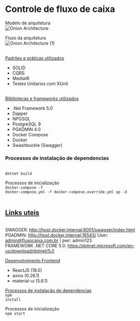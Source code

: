 # <h1>Controle de fluxo de caixa</h1>

Modelo de arquitetura <br />
![Onion Architecture ](https://user-images.githubusercontent.com/55793137/169664598-b1de8ce0-ef7d-4dff-b9e1-8b67581e3aa3.png)

Fluxo da arquitetura <br />
![Onion Architecture  (1)](https://user-images.githubusercontent.com/55793137/169664925-d5b13349-3268-4d2d-8bd5-8eb452d64d53.png)

<br />    
<u>Padrões e práticas utilizados</u>
<br /> 

 - SOLID 
 - CQRS 
 - MediatR
 - Testes Unitarios com XUnit 
 
<br />    
<u>Blibliotecas e frameworks utilizados</u>
<br /> 
    
  - .Net Framework 5.0 
  - Dapper
  - NPGSQL  
  - PostgreSQL 9
  - PGADMIN 4.0
  - Docker Compose
  - Docker
  - Swashbuckle (Swagger)
  
  <h3>Processos de instalação de dependencias</h3>
  <br />
  <code>dotnet build</code>
    
  Processos de inicialização
  <br />
  <code>docker-compose -f docker-compose.yml -f docker-compose.override.yml up -d</code>
  <br />
  <br />
  <u><h2>Links uteis</h2></u>
  <br />
  SWAGGER: <hyperlink>http://host.docker.internal:8001/swagger/index.html</hyperlink>
  <br />
  PGADMIN: <hyperlink>http://host.docker.internal:16543/</hyperlink> User: admin@fluxocaixa.com.br | pwr: admin123
  <br />
  FRAMEWORK .NET CORE 5.0: <hyperlink>https://dotnet.microsoft.com/en-us/download/dotnet/5.0</hyperlink>
  
  
 <u>Desenvolvimento Frontend</u>

- ReactJS (18.0)
- axios (0.26.1)
- material-ui (5.6.1)

<u>Processos de instalação de dependencias</u>
  <br />
  <code>npm install</code>

Processos de inicialização
<br />
  <code>npm start</code>  
  
